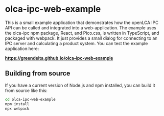 # olca-ipc-web-example

This is a small example application that demonstrates how the openLCA IPC API
can be called and integrated into a web-application. The example uses the
olca-ipc npm package, React, and Pico.css, is written in TypeScript, and
packaged with webpack. It just provides a small dialog for connecting to an IPC
server and calculating a product system. You can test the example application
here:

<strong>https://greendelta.github.io/olca-ipc-web-example</strong>

## Building from source

If you have a current version of Node.js and npm installed, you can build it
from source like this:

```bash
cd olca-ipc-web-example
npm install
npx webpack
```
